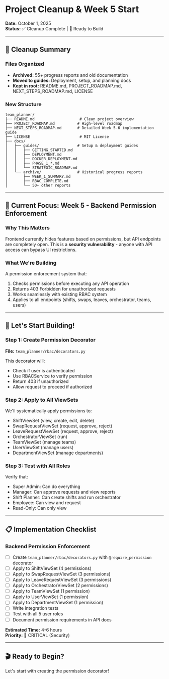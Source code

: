 # Project Cleanup & Week 5 Start

**Date:** October 1, 2025  
**Status:** ✅ Cleanup Complete | 🚀 Ready to Build

---

## 🧹 Cleanup Summary

### Files Organized
- **Archived:** 55+ progress reports and old documentation
- **Moved to guides:** Deployment, setup, and planning docs
- **Kept in root:** README.md, PROJECT_ROADMAP.md, NEXT_STEPS_ROADMAP.md, LICENSE

### New Structure

```
team_planner/
├── README.md                    # Clean project overview
├── PROJECT_ROADMAP.md          # High-level roadmap
├── NEXT_STEPS_ROADMAP.md       # Detailed Week 5-6 implementation guide
├── LICENSE                      # MIT License
├── docs/
│   ├── guides/                 # Setup & deployment guides
│   │   ├── GETTING_STARTED.md
│   │   ├── DEPLOYMENT.md
│   │   ├── DOCKER_DEPLOYMENT.md
│   │   ├── PHASE_1_*.md
│   │   └── STRATEGIC_ROADMAP.md
│   └── archive/                # Historical progress reports
│       ├── WEEK_1_SUMMARY.md
│       ├── RBAC_COMPLETE.md
│       └── 50+ other reports
```

---

## 🎯 Current Focus: Week 5 - Backend Permission Enforcement

### Why This Matters
Frontend currently hides features based on permissions, but API endpoints are completely open. This is a **security vulnerability** - anyone with API access can bypass UI restrictions.

### What We're Building
A permission enforcement system that:
1. Checks permissions before executing any API operation
2. Returns 403 Forbidden for unauthorized requests
3. Works seamlessly with existing RBAC system
4. Applies to all endpoints (shifts, swaps, leaves, orchestrator, teams, users)

---

## 🚀 Let's Start Building!

### Step 1: Create Permission Decorator

**File:** `team_planner/rbac/decorators.py`

This decorator will:
- Check if user is authenticated
- Use RBACService to verify permission
- Return 403 if unauthorized
- Allow request to proceed if authorized

### Step 2: Apply to All ViewSets

We'll systematically apply permissions to:
- ShiftViewSet (view, create, edit, delete)
- SwapRequestViewSet (request, approve, reject)
- LeaveRequestViewSet (request, approve, reject)
- OrchestratorViewSet (run)
- TeamViewSet (manage teams)
- UserViewSet (manage users)
- DepartmentViewSet (manage departments)

### Step 3: Test with All Roles

Verify that:
- Super Admin: Can do everything
- Manager: Can approve requests and view reports
- Shift Planner: Can create shifts and run orchestrator
- Employee: Can view and request
- Read-Only: Can only view

---

## 📋 Implementation Checklist

### Backend Permission Enforcement
- [ ] Create `team_planner/rbac/decorators.py` with `@require_permission` decorator
- [ ] Apply to ShiftViewSet (4 permissions)
- [ ] Apply to SwapRequestViewSet (3 permissions)
- [ ] Apply to LeaveRequestViewSet (3 permissions)
- [ ] Apply to OrchestratorViewSet (2 permissions)
- [ ] Apply to TeamViewSet (1 permission)
- [ ] Apply to UserViewSet (1 permission)
- [ ] Apply to DepartmentViewSet (1 permission)
- [ ] Write integration tests
- [ ] Test with all 5 user roles
- [ ] Document permission requirements in API docs

**Estimated Time:** 4-6 hours  
**Priority:** 🔴 CRITICAL (Security)

---

## 🎬 Ready to Begin?

Let's start with creating the permission decorator!
